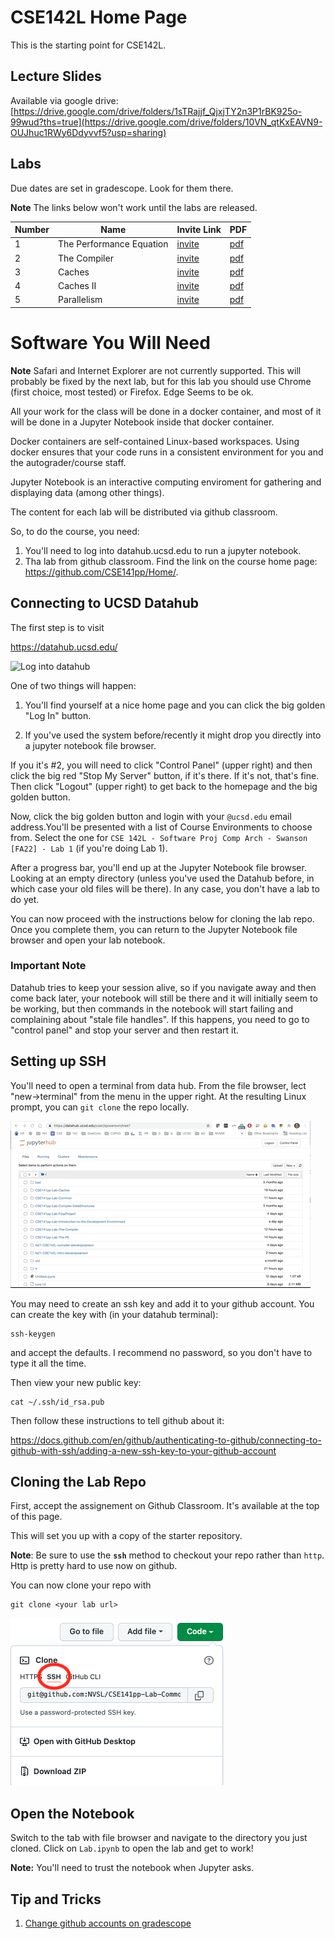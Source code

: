 # CSE142L Home Page

This is the starting point for CSE142L.

## Lecture Slides

Available via google drive: [https://drive.google.com/drive/folders/1sTRajjf_QjxjTY2n3P1rBK925o-99wud?ths=true](https://drive.google.com/drive/folders/10VN_qtKxEAVN9-OUJhuc1RWy6Ddyvvf5?usp=sharing)

## Labs

Due dates are set in gradescope.  Look for them there.

**Note** The links below won't work until the labs are released.

|Number | Name | Invite Link | PDF | 
|-------|------|-------------|-----|
| 1  | The Performance Equation | [invite](https://classroom.github.com/a/5qmCtr5k) |  [pdf]() |
| 2  | The Compiler | [invite](https://classroom.github.com/a/fRvDX-gI) | [pdf]()| 
| 3  | Caches | [invite](https://classroom.github.com/a/pImcoRz1) | [pdf]() |
| 4  | Caches II | [invite](https://classroom.github.com/a/UVPgNSNC) |  [pdf]()|  
| 5  | Parallelism  | [invite](https://classroom.github.com/a/juDwPX9O) |[pdf]()

# Software You Will Need

**Note** Safari and Internet Explorer are not currently supported.  This will
probably be fixed by the next lab, but for this lab you should use Chrome
(first choice, most tested) or Firefox.  Edge Seems to be ok.

All your work for the class will be done in a docker container, and most of it
will be done in a Jupyter Notebook inside that docker container.

Docker containers are self-contained Linux-based workspaces.  Using docker
ensures that your code runs in a consistent environment for you and the
autograder/course staff.

Jupyter Notebook is an interactive computing enviroment for gathering and
displaying data (among other things).

The content for each lab will be distributed via github classroom.

So, to do the course, you need:

1. You'll need to log into datahub.ucsd.edu to run a jupyter notebook. 
2. Tha lab from github classroom.  Find the link on the course home page: https://github.com/CSE141pp/Home/.

## Connecting to UCSD Datahub

The first step is to visit

https://datahub.ucsd.edu/ 

![Log into datahub](images/log-into-datahub.gif)

One of two things will happen:

1. You'll find yourself at a nice home page and you can click the big golden "Log In" button. 

2. If you've used the system before/recently it might drop you directly into a jupyter notebook file browser.

If you it's #2, you will need to click "Control Panel" (upper right) and then
click the big red "Stop My Server" button, if it's there.  If it's not, that's
fine.  Then click "Logout" (upper right) to get back to the homepage and the
big golden button.

Now, click the big golden button and login with your `@ucsd.edu` email address.You'll be presented with a list of Course Environments to choose from.  Select the one for `CSE 142L - Software Proj Comp Arch - Swanson [FA22] - Lab 1` (if you're doing Lab 1).

After a progress bar, you'll end up at the Jupyter Notebook file browser.
Looking at an empty directory (unless you've used the Datahub before, in which
case your old files will be there).  In any case, you don't have a lab to do
yet.

You can now proceed with the instructions below for cloning the lab repo.  Once
you complete them, you can return to the Jupyter Notebook file browser and open
your lab notebook.

### Important Note

Datahub tries to keep your session alive, so if you navigate away and then come
back later, your notebook will still be there and it will initially seem to be
working, but then commands in the notebook will start failing and complaining
about "stale file handles". If this happens, you need to go to "control panel"
and stop your server and then restart it.

## Setting up SSH

You'll need to open a terminal from data hub.  From the file browser, lect "new->terminal" from the menu in the upper right.
At the resulting Linux prompt, you can `git clone` the repo locally.

![Log into datahub](images/open-terminal-short.gif)

You may need to create an ssh key and add it to your github account.  You can create the key with (in your datahub terminal):

```
ssh-keygen
```

and accept the defaults.  I recommend no password, so you don't have to type it all the time.

Then view your new public key:

```
cat ~/.ssh/id_rsa.pub
```

Then follow these instructions to tell github about it:

https://docs.github.com/en/github/authenticating-to-github/connecting-to-github-with-ssh/adding-a-new-ssh-key-to-your-github-account

## Cloning the Lab Repo

First, accept the assignement on Github Classroom.  It's available at the top of this page.

This will set you up with a copy of the starter repository.

**Note**: Be sure to use the **`ssh`** method to checkout your repo rather than `http`.  Http is pretty hard to use now on github.

You can now clone your repo with 

```
git clone <your lab url>
```

![clone with ssh](images/clone-with-ssh.png)

## Open the Notebook

Switch to the tab with file browser and navigate to the directory you just cloned.   Click on `Lab.ipynb` to open the lab and get to work!

**Note:** You'll need to trust the notebook when Jupyter asks.


## Tip and Tricks

1. [Change github accounts on gradescope](use-a-different-github-account.md)



